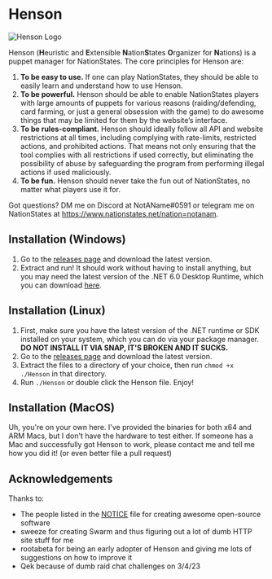# Henson
![Henson Logo](https://cdn.discordapp.com/attachments/700554123086528614/1080372541815791657/hensonlogo.png)

Henson (**H**euristic and **E**xtensible **N**ation**S**tates **O**rganizer for 
**N**ations) is a puppet manager for NationStates. The core principles for 
Henson are:
1. **To be easy to use.** If one can play NationStates, they should be able to 
easily learn and understand how to use Henson.
2. **To be powerful.** Henson should be able to enable NationStates players with 
large amounts of puppets for various reasons (raiding/defending, card farming, 
or just a general obsession with the game) to do awesome things that may be 
limited for them by the website’s interface.
3. **To be rules-compliant.** Henson should ideally follow all API and website 
restrictions at all times, including complying with rate-limits, restricted 
actions, and prohibited actions. That means not only ensuring that the tool 
complies with all restrictions if used correctly, but eliminating the 
possibility of abuse by safeguarding the program from performing illegal actions 
if used maliciously.
4. **To be fun.** Henson should never take the fun out of NationStates, no matter 
what players use it for.

Got questions? DM me on Discord at NotAName#0591 or telegram me on NationStates 
at https://www.nationstates.net/nation=notanam.

## Installation (Windows)
1. Go to the [releases page](https://github.com/NotAName320/Henson/releases) and 
download the latest version.
2. Extract and run! It should work without having to install anything, but you 
may need the latest version of the .NET 6.0 Desktop Runtime, which you can 
download [here](https://dotnet.microsoft.com/en-us/download/dotnet/6.0).

## Installation (Linux)
1. First, make sure you have the latest version of the .NET runtime or SDK 
installed on your system, which you can do via your package manager. **DO NOT 
INSTALL IT VIA SNAP, IT'S BROKEN AND IT SUCKS.**
2. Go to the [releases page](https://github.com/NotAName320/Henson/releases) 
and download the latest version.
3. Extract the files to a directory of your choice, then run 
`chmod +x ./Henson` in that directory.
4. Run `./Henson` or double click the Henson file. Enjoy!

## Installation (MacOS)
Uh, you're on your own here. I've provided the binaries for both x64 and ARM 
Macs, but I don't have the hardware to test either. If someone has a Mac and 
successfully got Henson to work, please contact me and tell me how you did it! 
(or even better file a pull request)

## Acknowledgements
Thanks to:
- The people listed in the 
[NOTICE](https://github.com/NotAName320/Henson/blob/main/Henson/NOTICE) file 
for creating awesome open-source software
- sweeze for creating Swarm and thus figuring out a lot of dumb HTTP site 
stuff for me
- rootabeta for being an early adopter of Henson and giving me lots of 
suggestions on how to improve it
- Qek because of dumb raid chat challenges on 3/4/23
